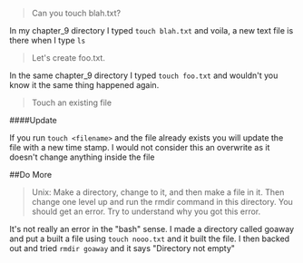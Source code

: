 > Can you touch blah.txt?

In my chapter_9 directory I typed `touch blah.txt` and voila, a new text file is there when I type `ls`


> Let's create foo.txt.

In the same chapter_9 directory I typed `touch foo.txt` and wouldn't you know it the same thing happened again.

> Touch an existing file


####Update

If you run `touch <filename>` and the file already exists you will update
the file with a new time stamp.  I would not consider this an overwrite as it doesn't change anything inside the file

##Do More

> Unix: Make a directory, change to it, and then make a file in it. Then change one level up and run the rmdir command in this directory. You should get an error. Try to understand why you got this error.

It's not really an error in the "bash" sense.  I made a directory called goaway and put a built a file using `touch nooo.txt` and it built the file.
I then backed out and tried `rmdir goaway` and it says "Directory not empty"

